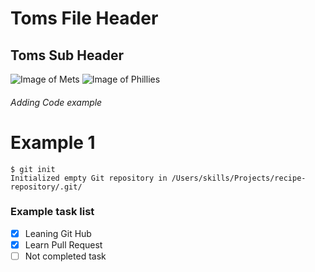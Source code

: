 # Toms File Header
## Toms Sub Header

![Image of Mets](https://th.bing.com/th?id=OSB.Bk7xMB7_V%7cWQ5HvntX1AYg--.png&w=50&h=50&c=6&qlt=90&o=6&dpr=2&pid=BingSports)
![Image of Phillies](https://th.bing.com/th/id/OSB.HZg9pG2fygTgeM2nLB4zYA--.png?w=24&h=24&c=6&qlt=90&o=6&dpr=2&pid=BingSports)

###### Adding Code example

# Example 1

```
$ git init
Initialized empty Git repository in /Users/skills/Projects/recipe-repository/.git/
```

### Example task list

-[x] Leaning Git Hub
-[x] Learn Pull Request
-[ ] Not completed task
